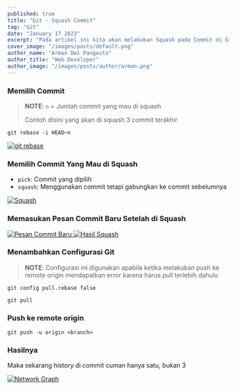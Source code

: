 ```yaml
---
published: true
title: "Git - Squash Commit"
tag: "Git"
date: "January 17 2023"
excerpt: "Pada artikel ini kita akan melakukan Squash pada Commit di Git"
cover_image: "/images/posts/default.png"
author_name: "Arman Dwi Pangestu"
author_title: "Web Developer"
author_image: "/images/posts/author/arman.png"
---
```


### Memilih Commit

> **NOTE**: `n` = Jumlah commit yang mau di squash
>
> Contoh disini yang akan di squash 3 commit terakhir

```shell
git rebase -i HEAD~n
```

<a href="https://user-images.githubusercontent.com/64394320/200328128-6f9719e5-51bd-4072-8578-1f283eabbb95.png" target="_blank">
    <img src="https://user-images.githubusercontent.com/64394320/200328128-6f9719e5-51bd-4072-8578-1f283eabbb95.png" alt="git rebase" class="img-fluid rounded mx-auto d-block" />
</a>

### Memilih Commit Yang Mau di Squash

- `pick`: Commit yang dipilih
- `squash`: Menggunakan commit tetapi gabungkan ke commit sebelumnya

<a href="https://user-images.githubusercontent.com/64394320/200328624-4b0ef9d9-b24d-42af-a82a-5f3541202ff0.png" target="_blank">
    <img src="https://user-images.githubusercontent.com/64394320/200328624-4b0ef9d9-b24d-42af-a82a-5f3541202ff0.png" alt="Squash" class="img-fluid rounded mx-auto d-block" />
</a>

### Memasukan Pesan Commit Baru Setelah di Squash

<a href="https://user-images.githubusercontent.com/64394320/200331448-2413c7b7-5a7c-46b3-a633-5dc9fee68a12.png" target="_blank">
    <img src="https://user-images.githubusercontent.com/64394320/200331448-2413c7b7-5a7c-46b3-a633-5dc9fee68a12.png" alt="Pesan Commit Baru" class="img-fluid rounded mx-auto d-block" />
</a>

<a href="https://user-images.githubusercontent.com/64394320/200331759-a0a46fee-770d-459c-a603-748e2aee1d49.png" target="_blank">
    <img src="https://user-images.githubusercontent.com/64394320/200331759-a0a46fee-770d-459c-a603-748e2aee1d49.png" alt="Hasil Squash" class="img-fluid rounded mx-auto d-block" />
</a>

### Menambahkan Configurasi Git

> **NOTE**: Configurasi ini digunakan apabila ketika melakukan push ke remote origin mendapatkan error karena harus pull terlebih dahulu

```shell
git config pull.rebase false
```

```shell
git pull
```

### Push ke remote origin

```shell
git push -u origin <branch>
```

### Hasilnya

Maka sekarang history di commit cuman hanya satu, bukan 3

<a href="https://user-images.githubusercontent.com/64394320/200332957-aee94af0-be18-441b-bc26-3b65b9cda040.png" target="_blank">
    <img src="https://user-images.githubusercontent.com/64394320/200332957-aee94af0-be18-441b-bc26-3b65b9cda040.png" alt="Network Graph" class="img-fluid rounded mx-auto d-block" />
</a>
